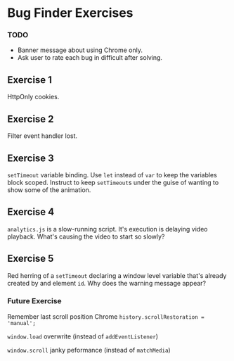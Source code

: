 # Bug Finder Exercises

### TODO
  - Banner message about using Chrome only.
  - Ask user to rate each bug in difficult after solving.

## Exercise 1
HttpOnly cookies.

## Exercise 2
Filter event handler lost.

## Exercise 3
`setTimeout` variable binding.
Use `let` instead of `var` to keep the variables block scoped.
Instruct to keep `setTimeout`s under the guise of wanting to show some of the animation.

## Exercise 4
`analytics.js` is a slow-running script. It's execution is delaying video playback.
What's causing the video to start so slowly?

## Exercise 5
Red herring of a `setTimeout` declaring a window level variable that's already created by and element `id`.
Why does the warning message appear?

### Future Exercise
Remember last scroll position Chrome 
`history.scrollRestoration = 'manual';`

`window.load` overwrite (instead of `addEventListener`)

`window.scroll` janky peformance (instead of `matchMedia`)
